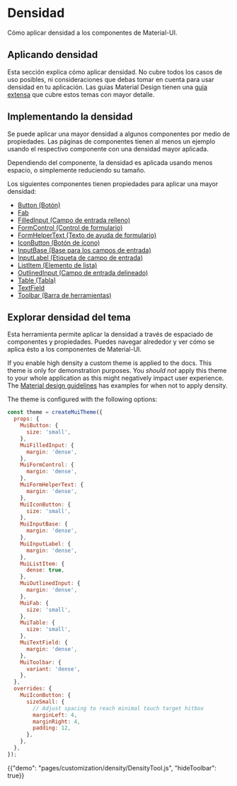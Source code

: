 # Densidad

<p class="description">Cómo aplicar densidad a los componentes de Material-UI.</p>

## Aplicando densidad

Esta sección explica cómo aplicar densidad. No cubre todos los casos de uso posibles, ni consideraciones que debas tomar en cuenta para usar densidad en tu aplicación. Las guias Material Design tienen una [guia extensa](https://material.io/design/layout/applying-density.html#typographic-density) que cubre estos temas con mayor detalle.

## Implementando la densidad

Se puede aplicar una mayor densidad a algunos componentes por medio de propiedades. Las páginas de componentes tienen al menos un ejemplo usando el respectivo componente con una densidad mayor aplicada.

Dependiendo del componente, la densidad es aplicada usando menos espacio, o simplemente reduciendo su tamaño.

Los siguientes componentes tienen propiedades para aplicar una mayor densidad:

- [Button (Botón)](/api/button/)
- [Fab](/api/fab/)
- [FilledInput (Campo de entrada relleno)](/api/filled-input/)
- [FormControl (Control de formulario)](/api/form-control/)
- [FormHelperText (Texto de ayuda de formulario)](/api/form-helper-text/)
- [IconButton (Botón de ícono)](/api/icon-button/)
- [InputBase (Base para los campos de entrada)](/api/input-base/)
- [InputLabel (Etiqueta de campo de entrada)](/api/input-label/)
- [ListItem (Elemento de lista)](/api/list-item/)
- [OutlinedInput (Campo de entrada delineado)](/api/outlined-input/)
- [Table (Tabla)](/api/table/)
- [TextField](/api/text-field/)
- [Toolbar (Barra de herramientas)](/api/toolbar/)

## Explorar densidad del tema

Esta herramienta permite aplicar la densidad a través de espaciado de componentes y propiedades. Puedes navegar alrededor y ver cómo se aplica ésto a los componentes de Material-UI.

If you enable high density a custom theme is applied to the docs. This theme is only for demonstration purposes. You *should not* apply this theme to your whole application as this might negatively impact user experience. The [Material design guidelines](https://material.io/design/layout/applying-density.html#typographic-density) has examples for when not to apply density.

The theme is configured with the following options:

```js
const theme = createMuiTheme({
  props: {
    MuiButton: {
      size: 'small',
    },
    MuiFilledInput: {
      margin: 'dense',
    },
    MuiFormControl: {
      margin: 'dense',
    },
    MuiFormHelperText: {
      margin: 'dense',
    },
    MuiIconButton: {
      size: 'small',
    },
    MuiInputBase: {
      margin: 'dense',
    },
    MuiInputLabel: {
      margin: 'dense',
    },
    MuiListItem: {
      dense: true,
    },
    MuiOutlinedInput: {
      margin: 'dense',
    },
    MuiFab: {
      size: 'small',
    },
    MuiTable: {
      size: 'small',
    },
    MuiTextField: {
      margin: 'dense',
    },
    MuiToolbar: {
      variant: 'dense',
    },
  },
  overrides: {
    MuiIconButton: {
      sizeSmall: {
        // Adjust spacing to reach minimal touch target hitbox
        marginLeft: 4,
        marginRight: 4,
        padding: 12,
      },
    },
  },
});
```

{{"demo": "pages/customization/density/DensityTool.js", "hideToolbar": true}}